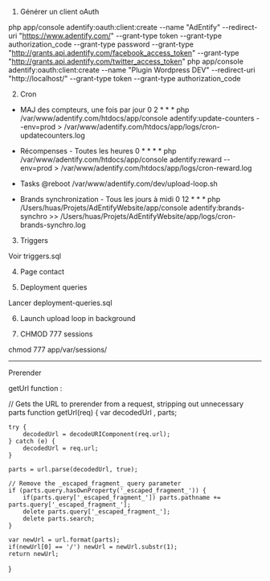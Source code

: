 1) Générer un client oAuth

php app/console adentify:oauth:client:create --name "AdEntify" --redirect-uri "https://www.adentify.com/" --grant-type token --grant-type authorization_code --grant-type password --grant-type "http://grants.api.adentify.com/facebook_access_token" --grant-type "http://grants.api.adentify.com/twitter_access_token"
php app/console adentify:oauth:client:create --name "Plugin Wordpress DEV" --redirect-uri "http://localhost/" --grant-type token --grant-type authorization_code

2) Cron

- MAJ des compteurs, une fois par jour
0 2 * * * php /var/www/adentify.com/htdocs/app/console adentify:update-counters --env=prod > /var/www/adentify.com/htdocs/app/logs/cron-updatecounters.log

- Récompenses - Toutes les heures
0 * * * * php /var/www/adentify.com/htdocs/app/console adentify:reward --env=prod > /var/www/adentify.com/htdocs/app/logs/cron-reward.log

- Tasks
@reboot /var/www/adentify.com/dev/upload-loop.sh

- Brands synchronization - Tous les jours à midi
0 12 * * * php /Users/huas/Projets/AdEntifyWebsite/app/console adentify:brands-synchro >> /Users/huas/Projets/AdEntifyWebsite/app/logs/cron-brands-synchro.log

3) Triggers

Voir triggers.sql

4) Page contact


5) Deployment queries

Lancer deployment-queries.sql

6) Launch upload loop in background

7) CHMOD 777 sessions

chmod 777 app/var/sessions/

--------------------------------------------------

Prerender

getUrl function :

// Gets the URL to prerender from a request, stripping out unnecessary parts
function getUrl(req) {
    var decodedUrl
      , parts;

    try {
        decodedUrl = decodeURIComponent(req.url);
    } catch (e) {
        decodedUrl = req.url;
    }

    parts = url.parse(decodedUrl, true);

    // Remove the _escaped_fragment_ query parameter
    if (parts.query.hasOwnProperty('_escaped_fragment_')) {
        if(parts.query['_escaped_fragment_']) parts.pathname += parts.query['_escaped_fragment_'];
        delete parts.query['_escaped_fragment_'];
        delete parts.search;
    }

    var newUrl = url.format(parts);
    if(newUrl[0] == '/') newUrl = newUrl.substr(1);
    return newUrl;
}
